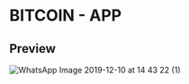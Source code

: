 ﻿# BITCOIN - APP
 
 ## Preview
 
 ![WhatsApp Image 2019-12-10 at 14 43 22 (1)](https://user-images.githubusercontent.com/13824041/71184993-57e0b780-2259-11ea-9f46-b3150b0ddf00.jpeg)
